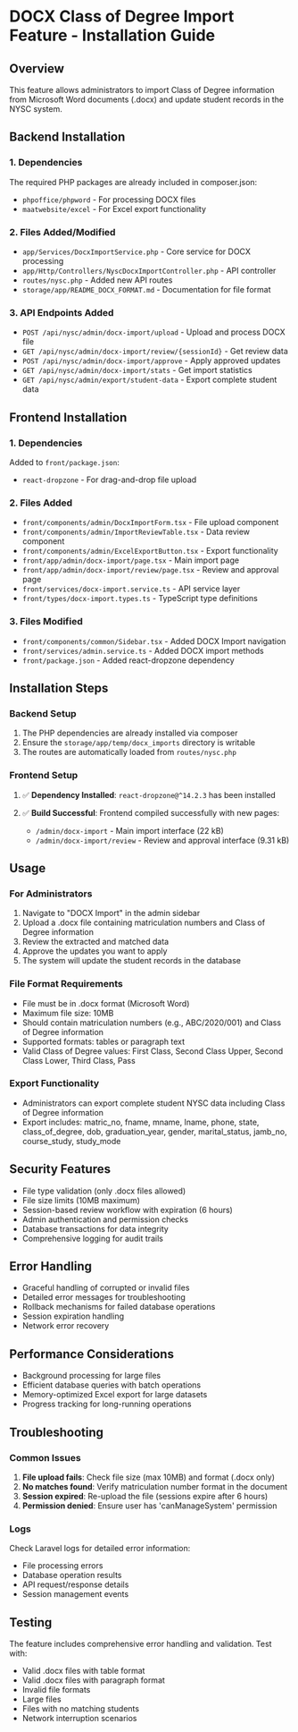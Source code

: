 # DOCX Class of Degree Import Feature - Installation Guide

## Overview

This feature allows administrators to import Class of Degree information from Microsoft Word documents (.docx) and update student records in the NYSC system.

## Backend Installation

### 1. Dependencies

The required PHP packages are already included in composer.json:

-   `phpoffice/phpword` - For processing DOCX files
-   `maatwebsite/excel` - For Excel export functionality

### 2. Files Added/Modified

-   `app/Services/DocxImportService.php` - Core service for DOCX processing
-   `app/Http/Controllers/NyscDocxImportController.php` - API controller
-   `routes/nysc.php` - Added new API routes
-   `storage/app/README_DOCX_FORMAT.md` - Documentation for file format

### 3. API Endpoints Added

-   `POST /api/nysc/admin/docx-import/upload` - Upload and process DOCX file
-   `GET /api/nysc/admin/docx-import/review/{sessionId}` - Get review data
-   `POST /api/nysc/admin/docx-import/approve` - Apply approved updates
-   `GET /api/nysc/admin/docx-import/stats` - Get import statistics
-   `GET /api/nysc/admin/export/student-data` - Export complete student data

## Frontend Installation

### 1. Dependencies

Added to `front/package.json`:

-   `react-dropzone` - For drag-and-drop file upload

### 2. Files Added

-   `front/components/admin/DocxImportForm.tsx` - File upload component
-   `front/components/admin/ImportReviewTable.tsx` - Data review component
-   `front/components/admin/ExcelExportButton.tsx` - Export functionality
-   `front/app/admin/docx-import/page.tsx` - Main import page
-   `front/app/admin/docx-import/review/page.tsx` - Review and approval page
-   `front/services/docx-import.service.ts` - API service layer
-   `front/types/docx-import.types.ts` - TypeScript type definitions

### 3. Files Modified

-   `front/components/common/Sidebar.tsx` - Added DOCX Import navigation
-   `front/services/admin.service.ts` - Added DOCX import methods
-   `front/package.json` - Added react-dropzone dependency

## Installation Steps

### Backend Setup

1. The PHP dependencies are already installed via composer
2. Ensure the `storage/app/temp/docx_imports` directory is writable
3. The routes are automatically loaded from `routes/nysc.php`

### Frontend Setup

1. ✅ **Dependency Installed**: `react-dropzone@^14.2.3` has been installed

2. ✅ **Build Successful**: Frontend compiled successfully with new pages:
    - `/admin/docx-import` - Main import interface (22 kB)
    - `/admin/docx-import/review` - Review and approval interface (9.31 kB)

## Usage

### For Administrators

1. Navigate to "DOCX Import" in the admin sidebar
2. Upload a .docx file containing matriculation numbers and Class of Degree information
3. Review the extracted and matched data
4. Approve the updates you want to apply
5. The system will update the student records in the database

### File Format Requirements

-   File must be in .docx format (Microsoft Word)
-   Maximum file size: 10MB
-   Should contain matriculation numbers (e.g., ABC/2020/001) and Class of Degree information
-   Supported formats: tables or paragraph text
-   Valid Class of Degree values: First Class, Second Class Upper, Second Class Lower, Third Class, Pass

### Export Functionality

-   Administrators can export complete student NYSC data including Class of Degree information
-   Export includes: matric_no, fname, mname, lname, phone, state, class_of_degree, dob, graduation_year, gender, marital_status, jamb_no, course_study, study_mode

## Security Features

-   File type validation (only .docx files allowed)
-   File size limits (10MB maximum)
-   Session-based review workflow with expiration (6 hours)
-   Admin authentication and permission checks
-   Database transactions for data integrity
-   Comprehensive logging for audit trails

## Error Handling

-   Graceful handling of corrupted or invalid files
-   Detailed error messages for troubleshooting
-   Rollback mechanisms for failed database operations
-   Session expiration handling
-   Network error recovery

## Performance Considerations

-   Background processing for large files
-   Efficient database queries with batch operations
-   Memory-optimized Excel export for large datasets
-   Progress tracking for long-running operations

## Troubleshooting

### Common Issues

1. **File upload fails**: Check file size (max 10MB) and format (.docx only)
2. **No matches found**: Verify matriculation number format in the document
3. **Session expired**: Re-upload the file (sessions expire after 6 hours)
4. **Permission denied**: Ensure user has 'canManageSystem' permission

### Logs

Check Laravel logs for detailed error information:

-   File processing errors
-   Database operation results
-   API request/response details
-   Session management events

## Testing

The feature includes comprehensive error handling and validation. Test with:

-   Valid .docx files with table format
-   Valid .docx files with paragraph format
-   Invalid file formats
-   Large files
-   Files with no matching students
-   Network interruption scenarios

